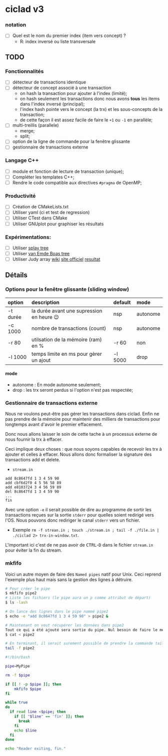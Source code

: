# ciclad v3


### notation

- [ ] Quel est le nom du premier index (item vers concept) ?
     + R: index inversé ou liste transversale


## TODO

### Fonctionnalités
- [ ] détecteur de transactions identique
- [ ] détecteur de concept associé à une transaction
     + on hash la transaction pour ajouter à l'index (limité);
     + on hash seulement les transactions donc nous avons __tous__ les items dans l'index inversé (principal);
     + l'index hash pointe vers le concept (la trx) et les sous-concepts de la transaction;
     + de cette façon il est assez facile de faire le `+1` ou `-1` en parallèle;
- [ ] multi-treillis (parallele)
     + merge;
     + split;
- [ ] option de la ligne de commande pour la fenêtre glissante
- [ ] gestionnaire de transactions externe

### Langage C++
- [ ] module et fonction de lecture de transaction (unique);
- [ ] Compléter les templates C++;
- [ ] Rendre le code compatible aux directives `#pragma` de OpenMP;

### Productivité
- [ ] Création de CMakeLists.txt
- [ ] Utiliser yaml (ci et test de regression)
- [ ] Utiliser CTest dans CMake
- [ ] Utiliser GNUplot pour  graphiser les résultats

### Expérimentations:
 - [ ] Utiliser [splay tree](https://en.wikipedia.org/wiki/Splay_tree)
 - [ ] Utiliser [van Emde Boas tree](https://en.wikipedia.org/wiki/Van_Emde_Boas_tree)
 - [ ] Utiliser Judy array [wiki](https://en.wikipedia.org/wiki/Judy_array) [site officiel](http://judy.sourceforge.net/) [resultat](http://www.nothings.org/computer/judy/)

## Détails

### Options pour la fenêtre glissante (sliding window)

| option | description | default | mode |
|:--------- |:-------- | :----| :------ |
| -t durée | la durée avant une supression en heure :wink: | nsp  | autonome |
| -c 1000  | nombre de transactions (count) | nsp | autonome | 
| -r 80    | utilsation de la mémoire (ram) en % |  -r 60 | non | drop |
| -l 1000  | temps limite en ms pour gèrer un ajout | -l 5000 | drop |

#### mode
  + autonome : En mode autonome seulement;
  + drop : les trx seront perdus si l'option n'est pas respectée;

### Gestionnaire de transactions externe

Nous ne voulons peut-être pas gérer les transactions dans ciclad. Enfin ne pas prendre de la mémoire pour maintenir des
milliers de transactions pour longtemps avant d'avoir le premier effacement.

Donc nous allons laisser le soin de cette tache à un processus externe de nous fournir la trx à effacer.

Ceci implique deux choses : que nous soyons capables de recevoir les trx à ajouter et celles à effacer. Nous allons donc 
formaliser la signature des transactions add et delete.

+ `stream.in`
```
add 8c8647fd 1 3 4 59 90
add cbf6d2f0 4 5 56 58 89
add e8103724 3 4 56 59 89
del 8c8647fd 1 3 4 59 90
...
fin
```

Avec une option `-e` il serait possible de dire au programme de sortir les transactions reçues sur la sortie `stderr` pour
quelles soient redirigé vers l'OS.  Nous pouvons donc rediriger le canal `stderr` vers un fichier.
 + Exemple `rm -f strean.in ; touch ./stream.in ; tail -f ./file.in | ./ciclad 2> trx-in-window.txt`.

L'important ici c'est de ne pas avoir de <kbd>CTRL</kbd>-<kbd>D</kbd> dans le fichier `stream.in` pour éviter la fin du stream.

### mkfifo

Voici un autre moyen de faire des `Named pipes` natif pour Unix.  Ceci reprend l'exemple plus haut mais
sans la gestion des lignes à détruire.  

```bash
# Pour créer le pipe
$ mkfifo pipe2
# Liste les fichiers (le pipe aura un p comme attribut de départ)
$ ls -lash
```

```bash
# On lance des lignes dans le pipe nommé pipe2
$ echo -e "add 8c8647fd 1 3 4 59 90" > pipe2 &
```

```bash
# Maintenant on veut récupérer les données dans pipe2
Tout ce qui a été ajouté sera sortie du pipe. Nul besoin de faire le ménage.
$ cat < pipe2

# En terminant, il serait surement possible de prendre la commande tail -f afin de recevoir les données
tail -f pipe2
```

```bash
#!/bin/bash

pipe=MyPipe

rm -f $pipe

if [[ ! -p $pipe ]]; then
    mkfifo $pipe
fi

while true
do
  if read line <$pipe; then
    if [[ "$line" == 'fin' ]]; then
      break
    fi
    echo $line
  fi
done

echo "Reader exiting, fin."
```
